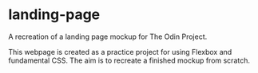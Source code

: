 # landing-page
A recreation of a landing page mockup for The Odin Project.

This webpage is created as a practice project for using Flexbox and fundamental CSS. The aim is to recreate a finished mockup from scratch.